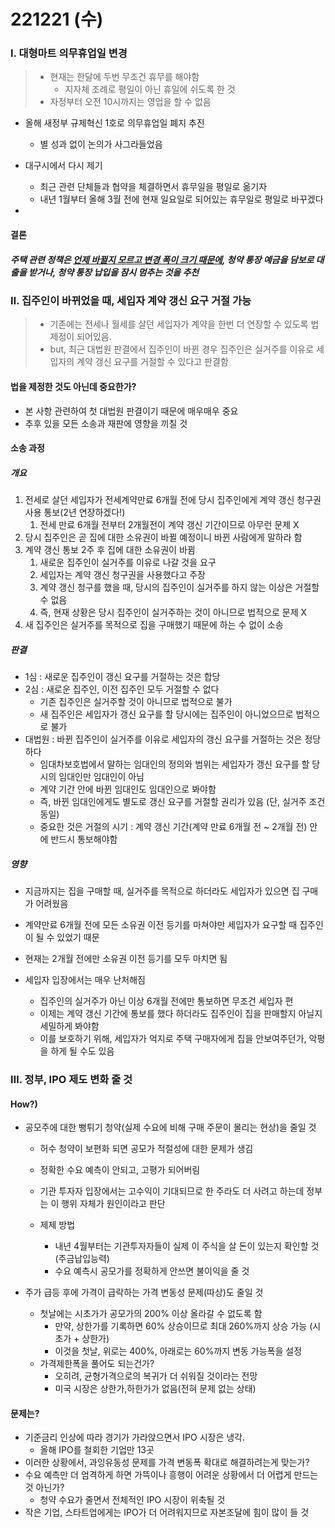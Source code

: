 # 221221 (수)

### Ⅰ. 대형마트 의무휴업일 변경

> - 현재는 한달에 두번 무조건 휴무를 해야함
>   - 지자체 조례로 평일이 아닌 휴일에 쉬도록 한 것
> - 자정부터 오전 10시까지는 영업을 할 수 없음

- 올해 새정부 규제혁신 1호로 의무휴업일 폐지 추진
  - 별 성과 없이 논의가 사그라들었음
- 대구시에서 다시 제기
  - 최근 관련 단체들과 협약을 체결하면서 휴무일을 평일로 옮기자
  - 내년 1월부터 올해 3월 전에 현재 일요일로 되어있는 휴무일로 평일로 바꾸겠다 

- 

#### 결론

##### 주택 관련 정책은 <u>언제 바뀔지 모르고 변경 폭이 크기 때문에</u>, 청약 통장 예금을 담보로 대출을 받거나, 청약 통장 납입을 잠시 멈추는 것을 추천





### Ⅱ. 집주인이 바뀌었을 때, 세입자 계약 갱신 요구 거절 가능

> - 기존에는 전세나 월세를 살던 세입자가 계약을 한번 더 연장할 수 있도록 법 제정이 되어있음.
> - but, 최근 대법원 판결에서 집주인이 바뀐 경우 집주인은 실거주를 이유로 세입자의 계약 갱신 요구를 거절할 수 있다고 판결함



#### 법을 제정한 것도 아닌데 중요한가?

- 본 사항 관련하여 첫 대법원 판결이기 때문에 매우매우 중요
- 추후 있을 모든 소송과 재판에 영향을 끼칠 것



#### 소송 과정

##### 개요

1. 전세로 살던 세입자가 전세계약만료 6개월 전에 당시 집주인에게 계약 갱신 청구권 사용 통보(2년 연장하겠다!)
   1. 전세 만료 6개월 전부터 2개월전이 계약 갱신 기간이므로 아무런 문제 X
2. 당시 집주인은 곧 집에 대한 소유권이 바뀔 예정이니 바뀐 사람에게 말하라 함
3. 계약 갱신 통보 2주 후 집에 대한 소유권이 바뀜
   1. 새로운 집주인이 실거주를 이유로 나갈 것을 요구
   2. 세입자는 계약 갱신 청구권을 사용했다고 주장
   3. 계약 갱신 청구를 했을 때, 당시의 집주인이 실거주를 하지 않는 이상은 거절할 수 없음
   4. 즉, 현재 상황은 당시 집주인이 실거주하는 것이 아니므로 법적으로 문제 X
4. 새 집주인은 실거주를 목적으로 집을 구매했기 때문에 하는 수 없이 소송



##### 판결

- 1심 : 새로운 집주인이 갱신 요구를 거절하는 것은 합당
- 2심 : 새로운 집주인, 이전 집주인 모두 거절할 수 없다
  - 기존 집주인은 실거주할 것이 아니므로 법적으로 불가
  - 새 집주인은 세입자가 갱신 요구를 할 당시에는 집주인이 아니었으므로 법적으로 불가
- 대법원 : 바뀐 집주인이 실거주를 이유로 세입자의 갱신 요구를 거절하는 것은 정당하다
  - 임대차보호법에서 말하는 임대인의 정의와 범위는 세입자가 갱신 요구를 할 당시의 임대인만 임대인이 아님
  - 계약 기간 안에 바뀐 임대인도 임대인으로 봐야함
  - 즉, 바뀐 임대인에게도 별도로 갱신 요구를 거절할 권리가 있음 (단, 실거주 조건 동일)
  - 중요한 것은 거절의 시기 : 계약 갱신 기간(계약 만료 6개월 전 ~ 2개월 전) 안에 반드시 통보해야함



##### 영향

- 지금까지는 집을 구매할 때, 실거주를 목적으로 하더라도 세입자가 있으면 집 구매가 어려웠음

- 계약만료 6개월 전에 모든 소유권 이전 등기를 마쳐야만 세입자가 요구할 때 집주인이 될 수 있었기 때문

- 현재는 2개월 전에만 소유권 이전 등기를 모두 마치면 됨

- 세입자 입장에서는 매우 난처해짐

  - 집주인의 실거주가 아닌 이상 6개월 전에만 통보하면 무조건 세입자 편
  - 이제는 계약 갱신 기간에 통보를 했다 하더라도 집주인이 집을 판매할지 아닐지 세밀하게 봐야함
  - 이를 보호하기 위해, 세입자가 억지로 주택 구매자에게 집을 안보여주던가, 악평을 하게 될 수도 있음

  



### Ⅲ. 정부, IPO 제도 변화 줄 것

#### How?)

- 공모주에 대한 뻥튀기 청약(실제 수요에 비해 구매 주문이 몰리는 현상)을 줄일 것

  - 허수 청약이 보편화 되면 공모가 적절성에 대한 문제가 생김

  - 정확한 수요 예측이 안되고, 고평가 되어버림

  - 기관 투자자 입장에서는 고수익이 기대되므로 한 주라도 더 사려고 하는데 정부는 이 행위 자체가 원인이라고 판단

  - 제제 방법

    - 내년 4월부터는 기관투자자들이 실제 이 주식을 살 돈이 있는지 확인할 것(주금납입능력)
    - 수요 예측시 공모가를 정확하게 안쓰면 불이익을 줄 것

    

- 주가 급등 후에 가격이 급락하는 가격 변동성 문제(따상)도 줄일 것

  - 첫날에는 시초가가 공모가의 200% 이상 올라갈 수 없도록 함
    - 만약, 상한가를 기록하면 60% 상승이므로 최대 260%까지 상승 가능 (시초가 + 상한가)
    - 이것을 첫날, 위로는 400%, 아래로는 60%까지 변동 가능폭을 설정
  - 가격제한폭을 풀어도 되는건가?
    - 오히려, 균형가격으로의 복귀가 더 쉬워질 것이라는 전망
    - 미국 시장은 상한가,하한가가 없음(전혀 문제 없는 상태)



#### 문제는?

- 기준금리 인상에 따라 경기가 가라앉으면서 IPO 시장은 냉각.
  - 올해 IPO를 철회한 기업만 13곳
- 이러한 상황에서, 과잉유동성 문제를 가격 변동폭 확대로 해결하려는게 맞는가?
- 수요 예측만 더 엄격하게 하면 가뜩이나 흥행이 어려운 상황에서 더 어렵게 만드는 것 아닌가?
  - 청약 수요가 줄면서 전체적인 IPO 시장이 위축될 것
- 작은 기업, 스타트업에게는 IPO가 더 어려워지므로 자본조달에 힘이 많이 들 것
